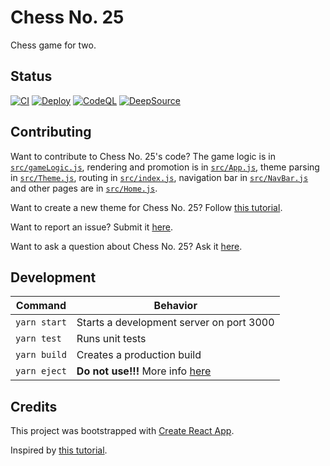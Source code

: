 # Chess No. 25
Chess game for two.

## Status
[![CI](https://github.com/romw314/chess-no-25/actions/workflows/node.js.yml/badge.svg)](https://github.com/romw314/chess-no-25/actions/workflows/node.js.yml)
[![Deploy](https://github.com/romw314/chess-no-25/actions/workflows/react-deploy.yml/badge.svg)](https://github.com/romw314/chess-no-25/actions/workflows/react-deploy.yml)
[![CodeQL](https://github.com/romw314/chess-no-25/actions/workflows/github-code-scanning/codeql/badge.svg)](https://github.com/romw314/chess-no-25/actions/workflows/github-code-scanning/codeql)
[![DeepSource](https://app.deepsource.com/gh/romw314/chess-no-25.svg/?label=active+issues&show_trend=false&token=C3QiHXLCjHe6OKzO5dJvC3Rn)](https://app.deepsource.com/gh/romw314/chess-no-25/)

## Contributing
Want to contribute to Chess No. 25's code? The game logic is in [`src/gameLogic.js`](src/gameLogic.js), rendering and promotion is in [`src/App.js`](src/App.js), theme parsing in [`src/Theme.js`](src/Theme.js), routing in [`src/index.js`](src/index.js), navigation bar in [`src/NavBar.js`](src/NavBar.js) and other pages are in [`src/Home.js`](src/Home.js).

Want to create a new theme for Chess No. 25? Follow [this tutorial](https://chess-no-25-docs.vercel.app/tutorial-creating-your-custom-theme).

Want to report an issue? Submit it [here](https://github.com/romw314/chess-no-25/issues/new/choose).

Want to ask a question about Chess No. 25? Ask it [here](https://github.com/romw314/chess-no-25/discussions/new?category=q-a).

## Development
| Command | Behavior |
|---|---|
| `yarn start` | Starts a development server on port 3000 |
| `yarn test` | Runs unit tests |
| `yarn build` | Creates a production build |
| `yarn eject` | **Do not use!!!** More info [here](https://create-react-app.dev/docs/available-scripts/#npm-run-eject)

## Credits
This project was bootstrapped with [Create React App](https://github.com/facebook/create-react-app).

Inspired by [this tutorial](https://react.dev/learn/tutorial-tic-tac-toe).
